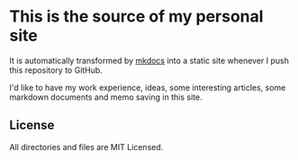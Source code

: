 # This is the source of my personal site

It is automatically transformed by [mkdocs](https://www.mkdocs.org/)
into a static site whenever I push this repository to GitHub.

I'd like to have my work experience, ideas, some interesting articles, some 
markdown documents and memo saving in this site.

## License

All directories and files are MIT Licensed.
